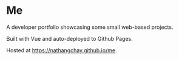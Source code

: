 # Me

A developer portfolio showcasing some small web-based projects.

Built with Vue and auto-deployed to Github Pages.

Hosted at https://nathangchay.github.io/me.
